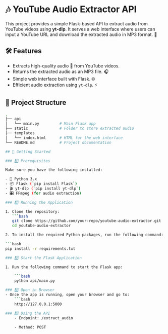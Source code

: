 # 🎶 YouTube Audio Extractor API

This project provides a simple Flask-based API to extract audio from YouTube videos using **yt-dlp**. It serves a web interface where users can input a YouTube URL and download the extracted audio in MP3 format. 🚀

## 🛠️ Features

- Extracts high-quality audio 🎵 from YouTube videos.
- Returns the extracted audio as an MP3 file. 🎧
- Simple web interface built with Flask. 🌐
- Efficient audio extraction using `yt-dlp`. ⚡

## 📂 Project Structure

```bash
.
├── api
│   └── main.py         # Main Flask app
├── static              # Folder to store extracted audio
├── templates
│   └── index.html      # HTML for the web interface
└── README.md           # Project documentation

## 🚀 Getting Started

### 1️⃣ Prerequisites

Make sure you have the following installed:

- 🐍 Python 3.x
- 📦 Flask (`pip install Flask`)
- 🎬 yt-dlp (`pip install yt-dlp`)
- 🎛️ FFmpeg (for audio extraction)

### 2️⃣ Running the Application

1. Clone the repository:  
   ```bash
   git clone https://github.com/your-repo/youtube-audio-extractor.git
   cd youtube-audio-extractor

2. To install the required Python packages, run the following command:

```bash
pip install -r requirements.txt

### 3️⃣ Start the Flask Application

1. Run the following command to start the Flask app:

    ```bash
    python api/main.py

### 4️⃣ Open in Browser
- Once the app is running, open your browser and go to:
    ```bash 
    http://127.0.0.1:5000

### 5️⃣ Using the API
    - Endpoint: /extract_audio

    - Method: POST

   